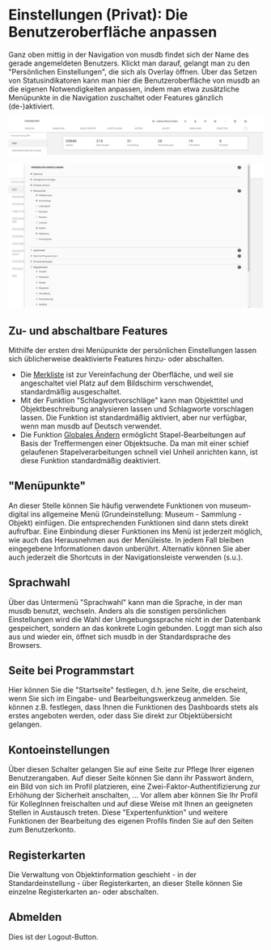 # Einstellungen (Privat): Die Benutzeroberfläche anpassen

Ganz oben mittig in der Navigation von musdb findet sich der Name des
gerade angemeldeten Benutzers. Klickt man darauf, gelangt man zu den
"Persönlichen Einstellungen", die sich als Overlay öffnen. Über das Setzen
von Statusindikatoren kann man hier die Benutzeroberfläche von musdb an die
eigenen Notwendigkeiten anpassen, indem man etwa zusätzliche Menüpunkte in
die Navigation zuschaltet oder Features gänzlich (de-)aktiviert.

![Das Menü für die persönlichen Einstellungen kann über einen Klick auf den eigenen Namen in der Navigation aufgerufen werden](../../assets/musdb/benutzer/Persoenliche-Einstellungen-Navigation-Name.jpg)

![Das Menü für persönliche Einstellungen](../../assets/musdb/benutzer/Persoenliche-Einstellungen-ausgeklappt.jpg)

## Zu- und abschaltbare Features

Mithilfe der ersten drei Menüpunkte der persönlichen Einstellungen lassen sich
üblicherweise deaktivierte Features hinzu- oder abschalten.

- Die [Merkliste](../Objektsuche/Merkliste.md) ist zur Vereinfachung der Oberfläche,
  und weil sie angeschaltet viel Platz auf dem Bildschirm verschwendet,
  standardmäßig ausgeschaltet.
- Mit der Funktion "Schlagwortvorschläge" kann man Objekttitel und Objektbeschreibung
  analysieren lassen und Schlagworte vorschlagen lassen. Die Funktion ist standardmäßig
  aktiviert, aber nur verfügbar, wenn man musdb auf Deutsch verwendet.
- Die Funktion [Globales Ändern](../Objektsuche/Batch/Globales-Aendern.md) ermöglicht
  Stapel-Bearbeitungen auf Basis der Treffermengen einer Objektsuche. Da man mit
  einer schief gelaufenen Stapelverarbeitungen schnell viel Unheil anrichten kann,
  ist diese Funktion standardmäßig deaktiviert.

## "Menüpunkte"

<!-- ![](../../assets/musdb/navigation/menupunkte.jpg) -->

An dieser Stelle können Sie häufig verwendete Funktionen von museum-digital ins
allgemeine Menü (Grundeinstellung: Museum - Sammlung - Objekt) einfügen.
Die entsprechenden Funktionen sind dann stets direkt aufrufbar. Eine
Einbindung dieser Funktionen ins Menü ist jederzeit möglich, wie auch
das Herausnehmen aus der Menüleiste. In jedem Fall bleiben eingegebene
Informationen davon unberührt. Alternativ können Sie aber auch jederzeit
die Shortcuts in der Navigationsleiste verwenden (s.u.).

## Sprachwahl

Über das Untermenü "Sprachwahl" kann man die Sprache, in der man musdb benutzt, wechseln.
Anders als die sonstigen persönlichen Einstellungen wird die Wahl der Umgebungssprache nicht
in der Datenbank gespeichert, sondern an das konkrete Login gebunden. Loggt man sich also aus
und wieder ein, öffnet sich musdb in der Standardsprache des Browsers.

## Seite bei Programmstart

Hier können Sie die \"Startseite\" festlegen, d.h. jene Seite, die
erscheint, wenn Sie sich im Eingabe- und Bearbeitungswerkzeug anmelden.
Sie können z.B. festlegen, dass Ihnen die Funktionen des Dashboards
stets als erstes angeboten werden, oder dass Sie direkt zur Objektübersicht gelangen.

## Kontoeinstellungen

Über diesen Schalter gelangen Sie auf eine Seite zur Pflege Ihrer
eigenen Benutzerangaben. Auf dieser Seite können Sie dann ihr Passwort
ändern, ein Bild von sich im Profil platzieren, eine
Zwei-Faktor-Authentifizierung zur Erhöhung der Sicherheit anschalten,
\... Vor allem aber können Sie Ihr Profil für KollegInnen freischalten
und auf diese Weise mit Ihnen an geeigneten Stellen in Austausch treten.
Diese \"Expertenfunktion\" und weitere Funktionen der Bearbeitung des
eigenen Profils finden Sie auf den Seiten zum Benutzerkonto.

## Registerkarten

Die Verwaltung von Objektinformation geschieht - in der
Standardeinstellung - über Registerkarten, an dieser Stelle können Sie
einzelne Registerkarten an- oder abschalten.

## Abmelden

Dies ist der Logout-Button.
